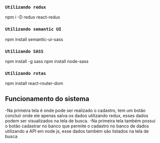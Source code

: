 ### `Utilizando redux`
npm i -D redux react-redux

### `Utilizando semantic UI`
npm install semantic-ui-sass

### `Utilizando SASS`
npm install -g sass npm install node-sass

### `Utilizando rotas`
npm install react-router-dom

## Funcionamento do sistema
-Na primeira tela é onde pode ser realizado o cadastro, tem um botão concluir onde ele apenas salva os dados utilizando redux, esses dados podem ser visualizados na tela de busca.
-Na primeira tela também possui o botão cadastrar no banco que permite o cadastro no banco de dados utilizando a API em node js, esse dados também são listados na tela de busca
